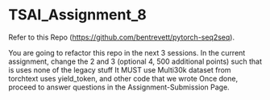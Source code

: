 # TSAI_Assignment_8
Refer to this Repo (https://github.com/bentrevett/pytorch-seq2seq). 

You are going to refactor this repo in the next 3 sessions. In the current assignment, change the 2 and 3 (optional 4, 500 additional points) such that
is uses none of the legacy stuff
It MUST use Multi30k dataset from torchtext
uses yield_token, and other code that we wrote
Once done, proceed to answer questions in the Assignment-Submission Page. 
